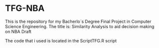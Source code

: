 # TFG-NBA
This is the repository for my Bacherlo´s Degree Final Project in Computer Science Engineering.
The title is:
Similarity Analysis to aid decision making on NBA Draft

The code that i used is located in the ScriptTFG.R script
